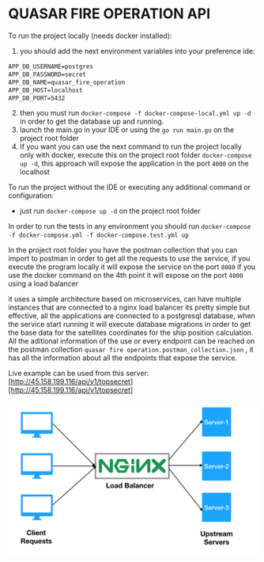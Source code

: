 # QUASAR FIRE OPERATION API

To run the project locally (needs docker installed):
1. you should add the next environment variables into your preference ide:
```
APP_DB_USERNAME=postgres
APP_DB_PASSWORD=secret
APP_DB_NAME=quasar_fire_operation
APP_DB_HOST=localhost
APP_DB_PORT=5432
```
2. then you must run `docker-compose -f docker-compose-local.yml up -d` in order to get the database up and running.
3. launch the main.go in your IDE or using the `go run main.go` on the project root folder
4. If you want you can use the next command to run the project locally only with docker, 
   execute this on the project root folder `docker-compose up -d`, this approach will expose 
   the application in the port `4000` on the localhost

To run the project without the IDE or executing any additional command or configuration:
- just run `docker-compose up -d` on the project root folder

In order to run the tests in any environment you should run `docker-compose -f docker-compose.yml -f docker-compose.test.yml up`

In the project root folder you have the postman collection that you can import to postman in order
to get all the requests to use the service, if you execute the program locally it will expose the service
on the port `8080` if you use the docker command on the 4th point it will expose on the port `4000` using a load balancer

it uses a simple architecture based on microservices, can have multiple instances that are connected to a nginx load balancer
its pretty simple but effective, all the applications are connected to a postgresql database, when the service start running it will
execute database migrations in order to get the base data for the satellites coordinates for the ship position calculation.
All the aditional information of the use or every endpoint can be reached on the postman collection `quasar fire operation.postman_collection.json`
, it has all the information about all the endpoints that expose the service.

Live example can be used from this server: [http://45.158.199.116/api/v1/topsecret][http://45.158.199.116/api/v1/topsecret]

![image info](architecture.png)


[http://45.158.199.116/api/v1/topsecret]: http://45.158.199.116/api/v1/topsecret
